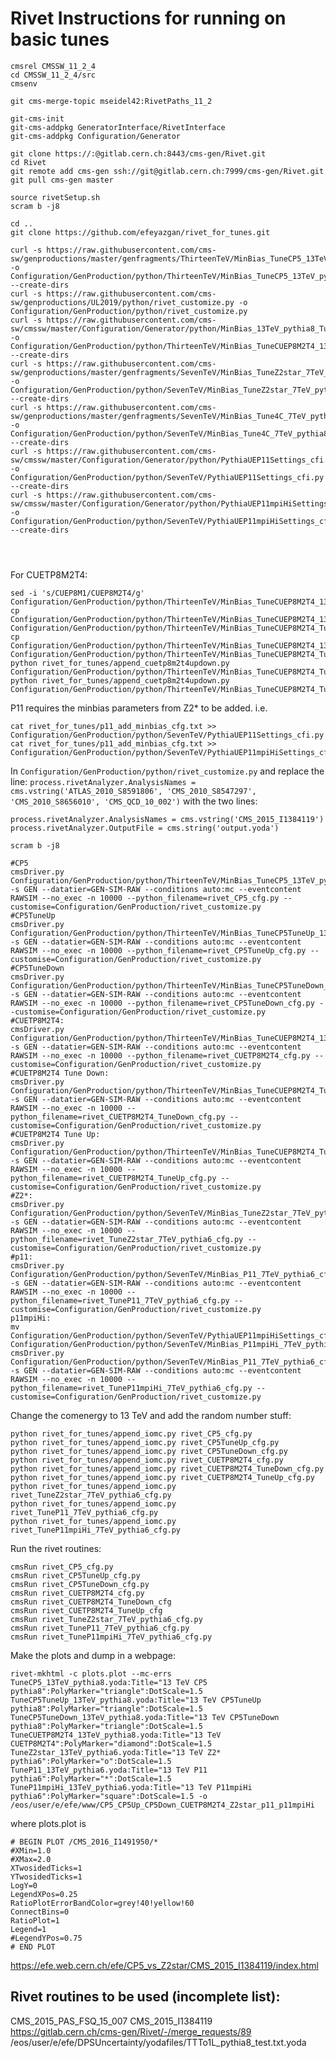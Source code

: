 # Rivet Instructions for running on basic tunes
```
cmsrel CMSSW_11_2_4
cd CMSSW_11_2_4/src
cmsenv

git cms-merge-topic mseidel42:RivetPaths_11_2

git-cms-init
git-cms-addpkg GeneratorInterface/RivetInterface
git-cms-addpkg Configuration/Generator

git clone https://:@gitlab.cern.ch:8443/cms-gen/Rivet.git
cd Rivet
git remote add cms-gen ssh://git@gitlab.cern.ch:7999/cms-gen/Rivet.git
git pull cms-gen master

source rivetSetup.sh
scram b -j8

cd ..
git clone https://github.com/efeyazgan/rivet_for_tunes.git

curl -s https://raw.githubusercontent.com/cms-sw/genproductions/master/genfragments/ThirteenTeV/MinBias_TuneCP5_13TeV_pythia8_cff.py -o Configuration/GenProduction/python/ThirteenTeV/MinBias_TuneCP5_13TeV_pythia8_cff.py --create-dirs
curl -s https://raw.githubusercontent.com/cms-sw/genproductions/UL2019/python/rivet_customize.py -o Configuration/GenProduction/python/rivet_customize.py
curl -s https://raw.githubusercontent.com/cms-sw/cmssw/master/Configuration/Generator/python/MinBias_13TeV_pythia8_TuneCUETP8M1_cfi.py -o Configuration/GenProduction/python/ThirteenTeV/MinBias_TuneCUEP8M2T4_13TeV_pythia8_cff.py --create-dirs
curl -s https://raw.githubusercontent.com/cms-sw/genproductions/master/genfragments/SevenTeV/MinBias_TuneZ2star_7TeV_pythia6_cff.py -o Configuration/GenProduction/python/SevenTeV/MinBias_TuneZ2star_7TeV_pythia6_cff.py --create-dirs
curl -s https://raw.githubusercontent.com/cms-sw/genproductions/master/genfragments/SevenTeV/MinBias_Tune4C_7TeV_pythia8_cff.py -o Configuration/GenProduction/python/SevenTeV/MinBias_Tune4C_7TeV_pythia8_cff.py --create-dirs
curl -s https://raw.githubusercontent.com/cms-sw/cmssw/master/Configuration/Generator/python/PythiaUEP11Settings_cfi.py -o Configuration/GenProduction/python/SevenTeV/PythiaUEP11Settings_cfi.py --create-dirs 
curl -s https://raw.githubusercontent.com/cms-sw/cmssw/master/Configuration/Generator/python/PythiaUEP11mpiHiSettings_cfi.py -o Configuration/GenProduction/python/SevenTeV/PythiaUEP11mpiHiSettings_cfi.py --create-dirs




```
For CUETP8M2T4:
```
sed -i 's/CUEP8M1/CUEP8M2T4/g' Configuration/GenProduction/python/ThirteenTeV/MinBias_TuneCUEP8M2T4_13TeV_pythia8_cff.py
cp Configuration/GenProduction/python/ThirteenTeV/MinBias_TuneCUEP8M2T4_13TeV_pythia8_cff.py Configuration/GenProduction/python/ThirteenTeV/MinBias_TuneCUEP8M2T4_TuneUp_13TeV_pythia8_cff.py
cp Configuration/GenProduction/python/ThirteenTeV/MinBias_TuneCUEP8M2T4_13TeV_pythia8_cff.py Configuration/GenProduction/python/ThirteenTeV/MinBias_TuneCUEP8M2T4_TuneDown_13TeV_pythia8_cff.py
python rivet_for_tunes/append_cuetp8m2t4updown.py Configuration/GenProduction/python/ThirteenTeV/MinBias_TuneCUEP8M2T4_TuneUp_13TeV_pythia8_cff.py
python rivet_for_tunes/append_cuetp8m2t4updown.py Configuration/GenProduction/python/ThirteenTeV/MinBias_TuneCUEP8M2T4_TuneDown_13TeV_pythia8_cff.py
```

P11 requires the minbias parameters from Z2* to be added. i.e. 
```
cat rivet_for_tunes/p11_add_minbias_cfg.txt >> Configuration/GenProduction/python/SevenTeV/PythiaUEP11Settings_cfi.py
cat rivet_for_tunes/p11_add_minbias_cfg.txt >> Configuration/GenProduction/python/SevenTeV/PythiaUEP11mpiHiSettings_cfi.py
```


In ```Configuration/GenProduction/python/rivet_customize.py``` and replace the line:
```process.rivetAnalyzer.AnalysisNames = cms.vstring('ATLAS_2010_S8591806', 'CMS_2010_S8547297', 'CMS_2010_S8656010', 'CMS_QCD_10_002')```
 with the two lines:
 ```
process.rivetAnalyzer.AnalysisNames = cms.vstring('CMS_2015_I1384119')
process.rivetAnalyzer.OutputFile = cms.string('output.yoda')
```
```
scram b -j8
```

```
#CP5
cmsDriver.py Configuration/GenProduction/python/ThirteenTeV/MinBias_TuneCP5_13TeV_pythia8_cff.py -s GEN --datatier=GEN-SIM-RAW --conditions auto:mc --eventcontent RAWSIM --no_exec -n 10000 --python_filename=rivet_CP5_cfg.py --customise=Configuration/GenProduction/rivet_customize.py
#CP5TuneUp
cmsDriver.py Configuration/GenProduction/python/ThirteenTeV/MinBias_TuneCP5TuneUp_13TeV_pythia8_cff.py -s GEN --datatier=GEN-SIM-RAW --conditions auto:mc --eventcontent RAWSIM --no_exec -n 10000 --python_filename=rivet_CP5TuneUp_cfg.py --customise=Configuration/GenProduction/rivet_customize.py
#CP5TuneDown
cmsDriver.py Configuration/GenProduction/python/ThirteenTeV/MinBias_TuneCP5TuneDown_13TeV_pythia8_cff.py -s GEN --datatier=GEN-SIM-RAW --conditions auto:mc --eventcontent RAWSIM --no_exec -n 10000 --python_filename=rivet_CP5TuneDown_cfg.py --customise=Configuration/GenProduction/rivet_customize.py
#CUETP8M2T4:
cmsDriver.py Configuration/GenProduction/python/ThirteenTeV/MinBias_TuneCUEP8M2T4_13TeV_pythia8_cff.py -s GEN --datatier=GEN-SIM-RAW --conditions auto:mc --eventcontent RAWSIM --no_exec -n 10000 --python_filename=rivet_CUETP8M2T4_cfg.py --customise=Configuration/GenProduction/rivet_customize.py
#CUETP8M2T4 Tune Down:
cmsDriver.py Configuration/GenProduction/python/ThirteenTeV/MinBias_TuneCUEP8M2T4_TuneDown_13TeV_pythia8_cff.py -s GEN --datatier=GEN-SIM-RAW --conditions auto:mc --eventcontent RAWSIM --no_exec -n 10000 --python_filename=rivet_CUETP8M2T4_TuneDown_cfg.py --customise=Configuration/GenProduction/rivet_customize.py
#CUETP8M2T4 Tune Up:
cmsDriver.py Configuration/GenProduction/python/ThirteenTeV/MinBias_TuneCUEP8M2T4_TuneDown_13TeV_pythia8_cff.py -s GEN --datatier=GEN-SIM-RAW --conditions auto:mc --eventcontent RAWSIM --no_exec -n 10000 --python_filename=rivet_CUETP8M2T4_TuneUp_cfg.py --customise=Configuration/GenProduction/rivet_customize.py
#Z2*:
cmsDriver.py Configuration/GenProduction/python/SevenTeV/MinBias_TuneZ2star_7TeV_pythia6_cff.py -s GEN --datatier=GEN-SIM-RAW --conditions auto:mc --eventcontent RAWSIM --no_exec -n 10000 --python_filename=rivet_TuneZ2star_7TeV_pythia6_cfg.py --customise=Configuration/GenProduction/rivet_customize.py
#p11:
cmsDriver.py Configuration/GenProduction/python/SevenTeV/MinBias_P11_7TeV_pythia6_cfi.py -s GEN --datatier=GEN-SIM-RAW --conditions auto:mc --eventcontent RAWSIM --no_exec -n 10000 --python_filename=rivet_TuneP11_7TeV_pythia6_cfg.py --customise=Configuration/GenProduction/rivet_customize.py
p11mpiHi:  
mv Configuration/GenProduction/python/SevenTeV/PythiaUEP11mpiHiSettings_cfi.py Configuration/GenProduction/python/SevenTeV/MinBias_P11mpiHi_7TeV_pythia6_cfi.py
cmsDriver.py Configuration/GenProduction/python/SevenTeV/MinBias_P11_7TeV_pythia6_cfi.py -s GEN --datatier=GEN-SIM-RAW --conditions auto:mc --eventcontent RAWSIM --no_exec -n 10000 --python_filename=rivet_TuneP11mpiHi_7TeV_pythia6_cfg.py --customise=Configuration/GenProduction/rivet_customize.py
```
Change the comenergy to 13 TeV and add the random number stuff:
```
python rivet_for_tunes/append_iomc.py rivet_CP5_cfg.py
python rivet_for_tunes/append_iomc.py rivet_CP5TuneUp_cfg.py
python rivet_for_tunes/append_iomc.py rivet_CP5TuneDown_cfg.py
python rivet_for_tunes/append_iomc.py rivet_CUETP8M2T4_cfg.py
python rivet_for_tunes/append_iomc.py rivet_CUETP8M2T4_TuneDown_cfg.py
python rivet_for_tunes/append_iomc.py rivet_CUETP8M2T4_TuneUp_cfg.py
python rivet_for_tunes/append_iomc.py rivet_TuneZ2star_7TeV_pythia6_cfg.py
python rivet_for_tunes/append_iomc.py rivet_TuneP11_7TeV_pythia6_cfg.py
python rivet_for_tunes/append_iomc.py rivet_TuneP11mpiHi_7TeV_pythia6_cfg.py
```

Run the rivet routines:
```
cmsRun rivet_CP5_cfg.py
cmsRun rivet_CP5TuneUp_cfg.py
cmsRun rivet_CP5TuneDown_cfg.py
cmsRun rivet_CUETP8M2T4_cfg.py
cmsRun rivet_CUETP8M2T4_TuneDown_cfg
cmsRun rivet_CUETP8M2T4_TuneUp_cfg
cmsRun rivet_TuneZ2star_7TeV_pythia6_cfg.py
cmsRun rivet_TuneP11_7TeV_pythia6_cfg.py
cmsRun rivet_TuneP11mpiHi_7TeV_pythia6_cfg.py
```

Make the plots and dump in a webpage:
```
rivet-mkhtml -c plots.plot --mc-errs TuneCP5_13TeV_pythia8.yoda:Title="13 TeV CP5 pythia8":PolyMarker="triangle":DotScale=1.5 TuneCP5TuneUp_13TeV_pythia8.yoda:Title="13 TeV CP5TuneUp pythia8":PolyMarker="triangle":DotScale=1.5 TuneCP5TuneDown_13TeV_pythia8.yoda:Title="13 TeV CP5TuneDown pythia8":PolyMarker="triangle":DotScale=1.5 TuneCUETP8M2T4_13TeV_pythia8.yoda:Title="13 TeV CUETP8M2T4":PolyMarker="diamond":DotScale=1.5 TuneZ2star_13TeV_pythia6.yoda:Title="13 TeV Z2* pythia6":PolyMarker="o":DotScale=1.5 TuneP11_13TeV_pythia6.yoda:Title="13 TeV P11 pythia6":PolyMarker="*":DotScale=1.5 TuneP11mpiHi_13TeV_pythia6.yoda:Title="13 TeV P11mpiHi pythia6":PolyMarker="square":DotScale=1.5 -o /eos/user/e/efe/www/CP5_CP5Up_CP5Down_CUETP8M2T4_Z2star_p11_p11mpiHi
```
where
plots.plot is
```
# BEGIN PLOT /CMS_2016_I1491950/*
#XMin=1.0
#XMax=2.0
XTwosidedTicks=1
YTwosidedTicks=1
LogY=0
LegendXPos=0.25
RatioPlotErrorBandColor=grey!40!yellow!60
ConnectBins=0
RatioPlot=1
Legend=1
#LegendYPos=0.75
# END PLOT
```

https://efe.web.cern.ch/efe/CP5_vs_Z2star/CMS_2015_I1384119/index.html 

Rivet routines to be used (incomplete list):
----
CMS\_2015\_PAS\_FSQ\_15_007
CMS\_2015\_I1384119
https://gitlab.cern.ch/cms-gen/Rivet/-/merge_requests/89
/eos/user/e/efe/DPSUncertainty/yodafiles/TTTo1L\_pythia8\_test.txt.yoda
